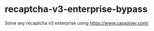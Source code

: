# recaptcha-v3-enterprise-bypass
Solve any recaptcha v3 enterprise using https://www.capsolver.com/



                                                                         